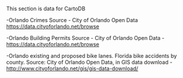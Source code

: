 This section is data for CartoDB

-Orlando Crimes
Source - City of Orlando Open Data https://data.cityoforlando.net/browse

-Orlando Building Permits
Source - City of Orlando Open Data - https://data.cityoforlando.net/browse

-Orlando existing and proposed bike lanes. Florida bike accidents by county. 
Source: City of Orlando Open Data, in GIS data download - http://www.cityoforlando.net/gis/gis-data-download/

